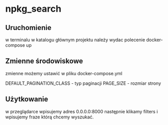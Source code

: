# npkg_search


Uruchomienie
--------------
w terminalu w katalogu głównym projektu należy wydac polecenie
docker-compose up

Zmienne środowiskowe
--------------
zmienne możemy ustawić w pliku docker-compose.yml

DEFAULT_PAGINATION_CLASS - typ paginacji
PAGE_SIZE - rozmiar strony

Użytkowanie
--------------
w przeglądarce wpisujemy adres 0.0.0.0:8000 następnie klikamy filters i wpisujemy fraze którą chcemy wyszukać.
